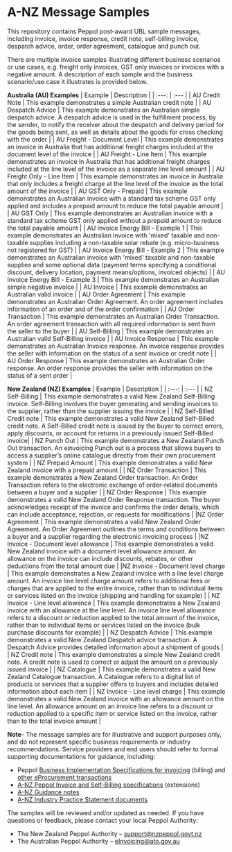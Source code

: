 # A-NZ Message Samples

This repository contains Peppol post-award UBL sample messages, including invoice, invoice response, credit note, self-billing invoice, despatch advice, order, order agreement, catalogue and punch out. 

There are multiple invoice samples illustrating different business scenarios or use cases, e.g. freight only invoices, GST only invoices or invoices with a negative amount. A description of each sample and the business scenario/use case it illustrates is provided below. 

**Australia (AU) Examples**
| Example | Description    | 
| :---:   | :--- | 
| AU Credit Note | This example demonstrates a simple Australian credit note | 
| AU Despatch Advice | This example demonstrates an Australian simple despatch advice. A despatch advice is used in the fulfillment process, by the sender, to notify the receiver about the despatch and delivery period for the goods being sent, as well as details about the goods for cross checking with the order | 
| AU Freight - Document Level | This example demonstrates an invoice in Australia that has additional freight charges included at the document level of the invoice | 
| AU Freight - Line Item | This example demonstrates an invoice in Australia that has additional freight charges included at the line level of the invoice as a separate line level amount |
| AU Freight Only - Line Item | This example demonstrates an invoice in Australia that only includes a freight charge at the line level of the invoice as the total amount of the invoice |
| AU GST Only - Prepaid | This example demonstrates an Australian invoice with a standard tax scheme GST only applied and includes a prepaid amount to reduce the total payable amount |
| AU GST Only | This example demonstrates an Australian invoice with a standard tax scheme GST only applied without a prepaid amount to reduce the total payable amount |
| AU Invoice Energy Bill - Example 1 | This example demonstrates an Australian invoice with 'mixed' taxable and non-taxable supplies including a non-taxable solar rebate (e.g. micro-business not registered for GST) |
| AU Invoice Energy Bill - Example 2 | This example demonstrates an Australian invoice with 'mixed' taxable and non-taxable supplies and some optional data (payment terms specifying a conditional discount, delivery location, payment means/options, invoiced objects) |
| AU Invoice Energy Bill - Example 3 |	This example demonstrates an Australian simple negative invoice |
| AU Invoice | This example demonstrates an Australian valid invoice | 
| AU Order Agreement |	This example demonstrates an Australian Order Agreement. An order agreement includes information of an order and of the order confirmation | 
| AU Order Transaction |	This example demonstrates an Australian Order Transaction. An order agreement transaction with all required information is sent from the seller to the buyer |
| AU Self-Billing |	This example demonstrates an Australian valid Self-Billing invoice |
| AU Invoice Response |	This example demonstrates an Australian Invoice response. An invoice response provides the seller with information on the status of a sent invoice or credit note |
| AU Order Response |	This example demonstrates an Australian Order response. An order response provides the seller with information on the status of a sent order |

**New Zealand (NZ) Examples**
| Example | Description    | 
| :---:   | :--- | 
| NZ Self-Billing |	This example demonstrates a valid New Zealand Self-Billing invoice. Self-Billing involves the buyer generating and sending invoices to the supplier, rather than the supplier issuing the invoice |
| NZ Self-Billed Credit note | This example demonstrates a valid New Zealand Self-Billed credit note. A Self-Billed credit note is issued by the buyer to correct errors, apply discounts, or account for returns in a previously issued Self-Billed invoice|
| NZ Punch Out | This example demonstrates a New Zealand Punch Out transaction. An einvoicing Punch out is a process that allows buyers to access a supplier’s online catalogue directly from their own procurement system |
| NZ Prepaid Amount | This example demonstrates a valid New Zealand invoice with a prepaid amount |
| NZ Order Transaction | This example demonstrates a New Zealand Order transaction. An Order Transaction refers to the electronic exchange of order-related documents between a buyer and a supplier |
| NZ Order Response | This example demonstrates a valid New Zealand Order Response transaction. The buyer acknowledges receipt of the invoice and confirms the order details, which can include acceptance, rejection, or requests for modifications |
|NZ Order Agreement | This example demonstrates a valid New Zealand Order Agreement. An Order Agreement outlines the terms and conditions between a buyer and a supplier regarding the electronic invoicing process |
|NZ Invoice - Document level allowance | This example demonstrates a valid New Zealand invoice with a document level allowance amount. An allowance on the invoice can include discounts, rebates, or other deductions from the total amount due |
|NZ Invoice - Document level charge | This example demonstrates a New Zealand invoice with a line level charge amount. An invoice line level charge amount refers to additional fees or charges that are applied to the entire invoice, rather than to individual items or services listed on the invoice (shipping and handling for example) |
| NZ Invoice - Line level allowance | This example demonstrates a New Zealand invoice with an allowance at the line level. An invoice line level allowance refers to a discount or reduction applied to the total amount of the invoice, rather than to individual items or services listed on the invoice (bulk purchase discounts for example) |
| NZ Despatch Advice | This example demonstrates a valid New Zealand Despatch advice transaction. A Despatch Advice provides detailed information about a shipment of goods |
| NZ Credit note | This example demonstrates a simple New Zealand credit note. A credit note is used to correct or adjust the amount on a previously issued invoice |
| NZ Catalogue | This example demonstrates a valid New Zealand Catalogue transaction.  A Catalogue refers to a digital list of products or services that a supplier offers to buyers and includes detailed information about each item |
| NZ Invoice - Line level charge | This example demonstrates a valid New Zealand invoice with an allowance amount on the line level. An allowance amount on an invoice line refers to a discount or reduction applied to a specific item or service listed on the invoice, rather than to the total invoice amount |

**Note**- The message samples are for illustrative and support purposes only, and do not represent specific business requirements or industry recommendations. Service providers and end users should refer to formal supporting documentations for guidance, including:
* Peppol [Business Implementation Specifications for invoicing](https://docs.peppol.eu/poacc/billing/3.0/) (billing) and [other eProcurement transactions](https://docs.peppol.eu/poacc/upgrade-3/)
* [A-NZ Peppol Invoice and Self-Billing specifications](https://github.com/A-NZ-PEPPOL/A-NZ-PEPPOL-BIS-3.0/tree/master/Specifications) (extensions)
* [A-NZ Guidance notes](https://github.com/A-NZ-PEPPOL/Guidance-documents)
* [A-NZ Industry Practice Statement documents](https://github.com/A-NZ-PEPPOL/A-NZ-Industry-Practice-Statements) 

The samples will be reviewed and/or updated as needed. 
If you have questions or feedback, please contact your local Peppol Authority:
* The New Zealand Peppol Authority – [support@nzpeppol.govt.nz](mailto:support@nzpeppol.govt.nz)
* The Australian Peppol Authority – [eInvoicing@ato.gov.au](mailto:eInvoicing@ato.gov.au) 

